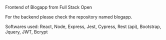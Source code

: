 Frontend of Blogapp from Full Stack Open

For the backend please check the repository named blogapp.

Softwares used: React, Node, Express, Jest, Cypress, Rest (api), Bootstrap, Jquery, JWT, Bcrypt
